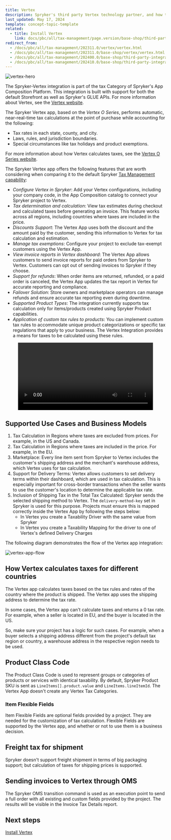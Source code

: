 ```yaml
---
title: Vertex
description: Spryker's third party Vertex technology partner, and how tax calculations can enhance your Spryker based project.
last_updated: May 17, 2024
template: concept-topic-template
related:
  - title: Install Vertex
    link: docs/pbc/all/tax-management/page.version/base-shop/third-party-integrations/vertex/install-vertex/install-vertex.html
redirect_from:
  - /docs/pbc/all/tax-management/202311.0/vertex/vertex.html
  - /docs/pbc/all/tax-management/202311.0/base-shop/vertex/vertex.html
  - /docs/pbc/all/tax-management/202400.0/base-shop/third-party-integrations/vertex/vertex.html
  - /docs/pbc/all/tax-management/202410.0/base-shop/third-party-integrations/vertex/vertex-faq.html
---
```


![vertex-hero](https://spryker.s3.eu-central-1.amazonaws.com/docs/pbc/all/tax-management/vertex/vertex.md/vertex-hero.png)

The Spryker-Vertex integration is part of the tax Category of Spryker's App Composition Platform. This integration is built with support for both the default Storefront as well as Spryker's GLUE APIs. For more information about Vertex, see the [Vertex website](https://www.vertexinc.com/).

The Spryker Vertex app, based on the *Vertex O Series*, performs automatic, near-real-time tax calculations at the point of purchase while accounting for the following:

* Tax rates in each state, county, and city.  
* Laws, rules, and jurisdiction boundaries.  
* Special circumstances like tax holidays and product exemptions.

For more information about how Vertex calculates taxes, see the [Vertex O Series website](https://www.vertexinc.com/solutions/products/vertex-indirect-tax-o-series).

The Spryker Vertex app offers the following features that are worth considering when comparing it to the default Spryker [Tax Management capability](/docs/pbc/all/tax-management/{{page.version}}/tax-management.html):

* *Configure Vertex in Spryker*: Add your Vertex configurations, including your company code, in the App Composition catalog to connect your Spryker project to Vertex.
* *Tax determination and calculation*: View tax estimates during checkout and calculated taxes before generating an invoice. This feature works across all regions, including countries where taxes are included in the price.
* *Discounts Support*: The Vertex App uses both the discount and the amount paid by the customer, sending this information to Vertex for tax calculation and estimation.
* *Manage tax exemptions*: Configure your project to exclude tax-exempt customers using the Vertex App.
* *View invoice reports in Vertex dashboard*: The Vertex App allows customers to send invoice reports for paid orders from Spryker to Vertex. Customers can opt out of sending invoices to Spryker if they choose.
* *Support for refunds*: When order items are returned, refunded, or a paid order is canceled, the Vertex App updates the tax report in Vertex for accurate reporting and compliance.
* *Failover Solution*: Store owners and marketplace operators can manage refunds and ensure accurate tax reporting even during downtime.
* *Supported Product Types*: The integration currently supports tax calculation only for items/products created using Spryker Product capabilities.
* *Application of custom tax rules to products*: You can implement custom tax rules to accommodate unique product categorizations or specific tax regulations that apply to your business. The Vertex Integration provides a means for taxes to be calculated using these rules.

<figure class="video_container">
    <video width="100%" height="auto" controls>
    <source src="https://spryker.s3.eu-central-1.amazonaws.com/docs/pbc/all/tax-management/vertex/vertex.md/Vertex+Demo.mp4" type="video/mp4">
  </video>
</figure>

## Supported Use Cases and Business Models

1. Tax Calculation in Regions where taxes are excluded from prices. For example, in the US and Canada.
2. Tax Calculation in Regions where taxes are included in the price. For example, in the EU.
3. Marketplace: Every line item sent from Spryker to Vertex includes the customer's shipping address and the merchant's warehouse address, which Vertex uses for tax calculation.
4. Support for Delivery Terms: Vertex allows customers to set delivery terms within their dashboard, which are used in tax calculation. This is especially important for cross-border transactions when the seller wants to use the customer's location to determine the applicable tax rate.
5. Inclusion of Shipping Tax in the Total Tax Calculated: Spryker sends the selected shipping method to Vertex. The `delivery-method-key` set in Spryker is used for this purpose. Projects must ensure this is mapped correctly inside the Vertex App by following the steps below:
   * In Vertex you create a Taxability Driver with the same value from Spryker
   * In Vertex you create a Taxability Mapping for the driver to one of Vertex's defined Delivery Charges


The following diagram demonstrates the flow of the Vertex app integration:

![vertex-app-flow](https://spryker.s3.eu-central-1.amazonaws.com/docs/pbc/all/tax-management/vertex/vertex.md/vertex-app-flow.png)



## How Vertex calculates taxes for different countries

The Vertex app calculates taxes based on the tax rules and rates of the country where the product is shipped. The Vertex app uses the shipping address to determine the tax rate.

In some cases, the Vertex app can't calculate taxes and returns a 0 tax rate. For example, when a seller is located in EU, and the buyer is located in the US.

So, make sure your project has a logic for such cases. For example, when a buyer selects a shipping address different from the project's default tax region or country, a warehouse address in the respective region needs to be used.  


## Product Class Code

The Product Class Code is used to represent groups or categories of products or services with identical taxability. By default, Spryker Product SKU is sent as `LineItems[].product.value` and `LineItems.lineItemId`. The Vertex App doesn't create any Vertex Tax Categories.

### Item Flexible Fields

Item Flexible Fields are optional fields provided by a project. They are needed for the customization of tax calculation. Flexible Fields are supported by the Vertex app, and whether or not to use them is a business decision.

## Freight tax for shipment

Spryker doesn't support freight shipment in terms of big packaging support; but calculation of taxes for shipping prices is supported.

## Sending invoices to Vertex through OMS

The Spryker OMS transition command is used as an execution point to send a full order with all existing and custom fields provided by the project. The results will be visible in the Invoice Tax Details report.



## Next steps

[Install Vertex](/docs/pbc/all/tax-management/{{page.version}}/base-shop/third-party-integrations/vertex/install-vertex/install-vertex.html)
